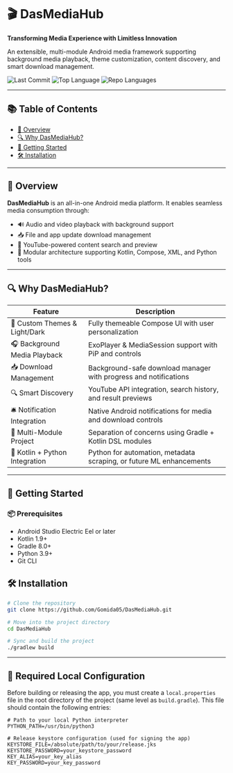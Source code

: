 # 🎬 DasMediaHub

**Transforming Media Experience with Limitless Innovation**

An extensible, multi-module Android media framework supporting background media playback, theme customization, content discovery, and smart download management.

![Last Commit](https://img.shields.io/github/last-commit/Gomida05/DasMediaHub)
![Top Language](https://img.shields.io/github/languages/top/Gomida05/DasMediaHub)
![Repo Languages](https://img.shields.io/github/languages/count/Gomida05/DasMediaHub)

---

## 📚 Table of Contents

- [🧾 Overview](#-overview)
- [🔍 Why DasMediaHub?](#-why-dasmediahub)
- [🚀 Getting Started](#-getting-started)
- [🛠 Installation](#-installation)

---

## 🧾 Overview

**DasMediaHub** is an all-in-one Android media platform. It enables seamless media consumption through:

- 🔊 Audio and video playback with background support
- 📥 File and app update download management
- 🔎 YouTube-powered content search and preview
- 🧱 Modular architecture supporting Kotlin, Compose, XML, and Python tools

---

## 🔍 Why DasMediaHub?

| Feature                        | Description                                                         |
|--------------------------------|---------------------------------------------------------------------|
| 🎨 Custom Themes & Light/Dark  | Fully themeable Compose UI with user personalization                |
| 🎧 Background Media Playback   | ExoPlayer & MediaSession support with PiP and controls              |
| 📥 Download Management         | Background-safe download manager with progress and notifications    |
| 🔍 Smart Discovery             | YouTube API integration, search history, and result previews        |
| 🛎️ Notification Integration   | Native Android notifications for media and download controls        |
| 🧱 Multi-Module Project        | Separation of concerns using Gradle + Kotlin DSL modules            |
| 🐍 Kotlin + Python Integration | Python for automation, metadata scraping, or future ML enhancements |

---

## 🚀 Getting Started

### 📦 Prerequisites

- Android Studio Electric Eel or later
- Kotlin 1.9+
- Gradle 8.0+
- Python 3.9+
- Git CLI

## 🛠 Installation

```bash
# Clone the repository
git clone https://github.com/Gomida05/DasMediaHub.git

# Move into the project directory
cd DasMediaHub

# Sync and build the project
./gradlew build
```

---

## 🔐 Required Local Configuration

Before building or releasing the app, you must create a `local.properties` file in the root directory of the project (same level as `build.gradle`). This file should contain the following entries:

```properties
# Path to your local Python interpreter
PYTHON_PATH=/usr/bin/python3

# Release keystore configuration (used for signing the app)
KEYSTORE_FILE=/absolute/path/to/your/release.jks
KEYSTORE_PASSWORD=your_keystore_password
KEY_ALIAS=your_key_alias
KEY_PASSWORD=your_key_password
```
